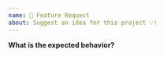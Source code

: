 ```yaml
---
name: 🚀 Feature Request
about: Suggest an idea for this project 💡!
---
```


<!-- ⚠️ If you do not respect this template your issue will be closed. -->

**What is the expected behavior?**



<!-- ⚠️ Make sure to browse the opened and closed issues before submitting your issue. -->
